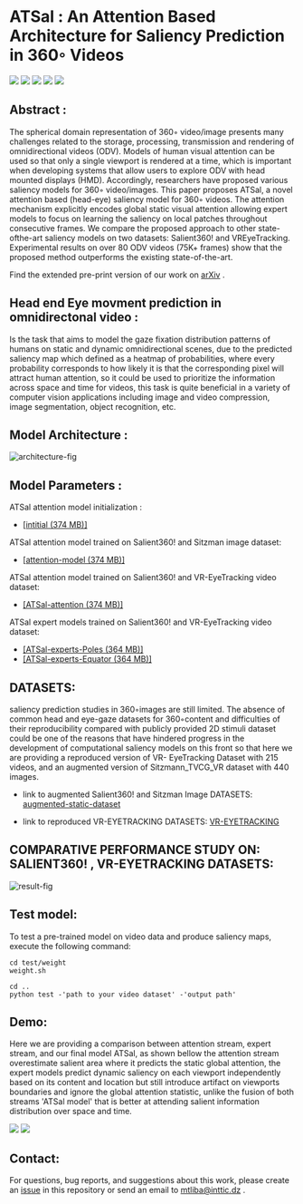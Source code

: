 # ATSal : An Attention Based Architecture for Saliency Prediction in 360◦ Videos
![](https://img.shields.io/badge/python-v3.6.8-orange.svg?style=flat-square)
![](https://img.shields.io/badge/pytorch-v1.2.0-orange.svg?style=flat-square)
![](https://img.shields.io/badge/torchvision-v0.4.0-orange.svg?style=flat-square)
![](https://img.shields.io/badge/opencv-v4.0.0.21-orange.svg?style=flat-square)
![](https://img.shields.io/badge/numpy-v1.16.2-orange.svg?style=flat-square)


## Abstract :
The spherical domain representation of 360◦
video/image presents many challenges related to the storage, processing, transmission and rendering of omnidirectional videos (ODV). Models of human visual attention can be used so that only a single viewport is rendered at a time, which is important when developing systems that allow users to explore ODV with head mounted displays (HMD). Accordingly, researchers have proposed various saliency models for 360◦ video/images. This paper proposes ATSal, a novel attention based (head-eye) saliency
model for 360◦ videos. The attention mechanism explicitly encodes global static visual attention allowing expert models to focus on learning the saliency on local patches throughout consecutive frames. We compare the proposed approach to other state-ofthe-art saliency models on two datasets: Salient360! and VREyeTracking. Experimental results on over 80 ODV videos (75K+ frames) show that the proposed method outperforms the existing state-of-the-art.



Find the extended pre-print version of our work on [arXiv](https://) .



## Head end Eye movment prediction in omnidirectonal video :
Is the task that aims to model the gaze fixation distribution patterns of humans on static and dynamic omnidirectional scenes, due to the predicted saliency map which defined as a heatmap of probabilities, where every probability corresponds to how likely it is that the corresponding pixel will attract human attention, so it could be used to prioritize the information across space and time for videos, this task is quite beneficial in a variety of computer vision applications including image and video compression, image segmentation, object recognition, etc.
## Model Architecture  :

![architecture-fig]

[architecture-fig]: https://raw.githubusercontent.com/mtliba/ATSal/asset/image/model.PNG
"ATSal architecture"


## Model Parameters  :

ATSal attention model initialization :

* [[intitial (374 MB)]](https://drive.google.com/file/d/1qT4tALLSGmsRfqf_dJ-1nhS_3iT4fFMg/view?usp=sharing)

ATSal attention model trained on Salient360! and Sitzman image dataset:

* [[attention-model (374 MB)]](https://drive.google.com/file/d/1dGnufIVaqmKxKm1jvMn65fWa-E4sxld9/view?usp=sharing)

ATSal attention model trained on Salient360! and VR-EyeTracking video dataset:

* [[ATSal-attention (374 MB)]](https://drive.google.com/file/d/18tqbKvKgm7jsWUul0F0QsGhKYTg9XOrA/view?usp=sharing)

ATSal expert models trained on Salient360! and VR-EyeTracking video dataset:

* [[ATSal-experts-Poles (364 MB)]](https://drive.google.com/file/d/1N0u-jZEU6042F2YJDaTvXyCLcv5m-3Tj/view?usp=sharing)
* [[ATSal-experts-Equator (364 MB)]](https://drive.google.com/file/d/1l1DuvpTeqkS5wJhdHPEdGwxBmi4EFaAc/view?usp=sharing)

## DATASETS:
saliency prediction studies in 360◦images are still limited.  The  absence  of  common  head and eye-gaze datasets for 360◦content and difficulties of their reproducibility compared with publicly provided 2D stimuli dataset could be one of the reasons that have hindered progress in the development of computational saliency models on this front so that here we are providing a reproduced version of VR- EyeTracking Dataset with 215 videos,  and  an augmented version of Sitzmann_TVCG_VR  dataset with 440 images. 
* link to augmented Salient360! and Sitzman Image DATASETS:
[augmented-static-dataset](https://drive.google.com/drive/folders/1EJgxC6SzjehWi3bu8PRVHWJrkeZbAiqD?usp=sharing)

* link to reproduced VR-EYETRACKING DATASETS:
[VR-EYETRACKING](https://mtliba.github.io/Reproduced-VR-EyeTracking/)

## COMPARATIVE PERFORMANCE STUDY ON: SALIENT360! , VR-EYETRACKING DATASETS:
![result-fig]

[result-fig]: https://github.com/mtliba/ATSal/blob/asset/image/result.PNG?raw=true


## Test model: 
To test a pre-trained model on video data and produce saliency maps, execute the following command:
```
cd test/weight
weight.sh

cd ..
python test -'path to your video dataset' -'output path'

```

## Demo:
Here we are providing a comparison between attention stream, expert stream, and our final model ATSal, as shown bellow the attention stream overestimate salient area where it predicts the static global attention, the expert models predict dynamic saliency on each viewport independently based on its content and location but still introduce artifact on viewports boundaries and ignore the global attention statistic, unlike the fusion of both streams 'ATSal model' that is better at attending salient information distribution over space and time. 

![](https://github.com/mtliba/ATSal/blob/asset/image/output62.gif)
![](https://github.com/mtliba/ATSal/blob/asset/image/output%20(4).gif)
## Contact:
For questions, bug reports, and suggestions about this work, please create an [issue](https://github.com/mtliba/ATSal/issues) in this repository or send an email to mtliba@inttic.dz .

